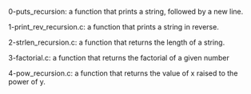 0-puts_recursion: a function that prints a string, followed by a new line.

1-print_rev_recursion.c: a function that prints a string in reverse.

2-strlen_recursion.c: a function that returns the length of a string.

3-factorial.c: a function that returns the factorial of a given number

4-pow_recursion.c: a function that returns the value of x raised to the power of y.


